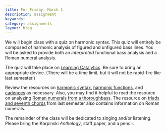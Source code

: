 ```yaml
---
title: For Friday, March 1
description: assignment
keywords: 
category: assignments
layout: blog
---
```


We will begin class with a quiz on harmonic syntax. This quiz will entirely be composed of harmonic analysis of figured and unfigured bass lines. You will be asked to provide both an *interpreted* functional bass analysis and a Roman numeral analysis.

The quiz will take place on [Learning Catalytics][LC]. Be sure to bring an appropriate device. (There will be a time limit, but it will not be rapid-fire like last semester.)

Review the resources on [harmonic syntax][syntax], [harmonic functions][func], and [cadences][cad] as necessary. Also, you may find it helpful to read the resource on analyzing [Roman numerals from a thoroughbass][RN]. The resource on [triads and seventh chords][triads] from last semester also contains information on Roman numerals.

The remainder of the class will be dedicated to singing and/or listening. Please bring the Karpinski *Anthology*, staff paper, and a pencil.

[syntax]: http://kshaffer.github.com/musicianshipResources/harmonicSyntax.html
[func]: http://kshaffer.github.com/musicianshipResources/harmonicFunctions.html
[cad]: http://kshaffer.github.com/musicianshipResources/cadenceTypes.html
[RN]: http://kshaffer.github.com/musicianshipResources/RNfromFB.html
[LC]: http://www.learningcatalytics.com
[triads]: http://kshaffer.github.com/musicianshipResources/triads.html